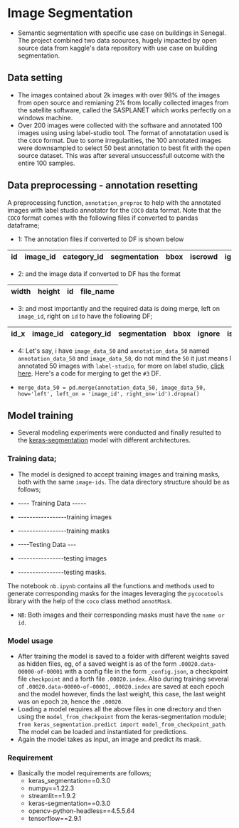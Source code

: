 # Image Segmentation
- Semantic segmentation with specific use case on buildings in Senegal. The project combined two data soources, hugely impacted by open source data from kaggle's data repository with use case on building segmentation. 
## Data setting 
- The images contained about 2k images with over 98% of the images from open source and remianing 2% from locally collected images from the satellite software, called the SASPLANET which works perfectly on a windows machine. 
- Over 200 images were collected with the software and annotated 100 images using using label-studio tool. The format of annotatation used is the `COCO` format. Due to some irregularities, the 100 annotated images were downsampled to select 50 best annotation to best fit with the open source dataset. This was after several unsuccessfull outcome with the entire 100 samples. 
## Data preprocessing - annotation resetting
A preprocessing function, `annotation_preproc` to help with the annotated images with label studio annotator for the `COCO` data format. Note that the `COCO` format comes with the following files if converted to pandas dataframe;

- 1:  The annotation files if converted to DF is shown below

| id | image_id |category_id | segmentation | bbox | iscrowd | ignore | area |
|----|----------|------------|---------------|-----|---------|--------|------|

- 2:  and the image data if converted to DF has the format

|width| height| id | file_name|  
|-----|-------|----|----------|

 - 3:  and most importantly and the required data is doing merge, left on `image_id`, right on `id` to have the following DF;

|id_x	|image_id	|category_id	|segmentation	|bbox	|ignore	|iscrowd	|area|	width	|height	|id_y	|file_name|
|-----|---------|-------------|-------------|-----|-------|---------|----|--------|-------|-----|---------|

- 4:  Let's say, i have `image_data_50` and `annotation_data_50` named `annotation_data_50` and `image_data_50`, do not mind the `50` it just means I annotated 50 images with `label-studio`, for more on label studio, [click here](https://labelstud.io/guide/). Here's a code for merging to get the `#3` DF.

 - `merge_data_50 = pd.merge(annotation_data_50, image_data_50, how='left', left_on = 'image_id', right_on='id').dropna()`

## Model training
- Several modeling experiments were conducted and finally resulted to the [keras-segmentation](https://github.com/divamgupta/image-segmentation-keras) model with different architectures.

### Training data;
- The model is designed to accept training images and training masks, both with the same `image-ids`. The data directory structure should be as follows; 
- ---- Training Data ----- 
- -----------------training images
- -----------------training masks

- ----Testing Data ---
- ----------------testing images
- ----------------testing masks.

The notebook `nb.ipynb` contains all the functions and methods used to generate corresponding masks for the images leveraging the `pycocotools` library with the help of the `coco` class method `annotMask`. 
- `NB`:  Both images and their corresponding masks must have the `name or id`. 

### Model usage
- After training the model is saved to a folder with different weights saved as hidden files, eg, of a saved weight is as of the form `.00020.data-00000-of-00001` with a config file in the form `_config.json`, a checkpoint file `checkpoint` and a forth file `.00020.index`. Also during training several of `.00020.data-00000-of-00001`, `.00020.index` are saved at each epoch and the model however, finds the last weight, this case, the last weight was on epoch `20`, hence the `.00020`.
- Loading a model requires all the above files in one directory and then using the `model_from_checkpoint` from the keras-segmentation module; `from keras_segmentation.predict import model_from_checkpoint_path`. The model can be loaded and instantiated for predictions. 
- Again the  model takes as input, an image and predict its mask. 

### Requirement
- Basically the model requirements are follows; 
    - keras_segmentation==0.3.0
    - numpy==1.22.3
    - streamlit==1.9.2
    - keras-segmentation==0.3.0
    - opencv-python-headless==4.5.5.64
    - tensorflow==2.9.1
